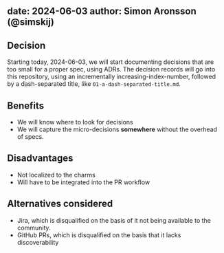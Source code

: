date: 2024-06-03
author: Simon Aronsson (@simskij)
---

## Decision 

Starting today, 2024-06-03, we will start documenting decisions that are too small for a proper spec, using ADRs. The
decision records will go into this repository, using an incrementally increasing-index-number, followed by a dash-separated
title, like `01-a-dash-separated-title.md`.

## Benefits

- We will know where to look for decisions
- We will capture the micro-decisions **somewhere** without the overhead of specs.

## Disadvantages

- Not localized to the charms
- Will have to be integrated into the PR workflow

## Alternatives considered

- Jira, which is disqualified on the basis of it not being available to the community.
- GitHub PRs, which is disqualified on the basis that it lacks discoverability
